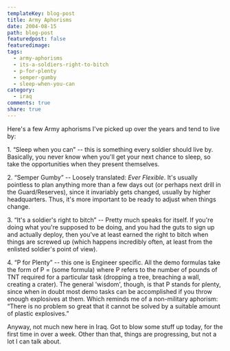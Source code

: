 ```yaml
---
templateKey: blog-post
title: Army Aphorisms
date: 2004-08-15
path: blog-post
featuredpost: false
featuredimage:
tags:
  - army-aphorisms
  - its-a-soldiers-right-to-bitch
  - p-for-plenty
  - semper-gumby
  - sleep-when-you-can
category:
  - iraq
comments: true
share: true
---
```


Here's a few Army aphorisms I've picked up over the years and tend to live by:

1\. “Sleep when you can” -- this is something every soldier should live by. Basically, you never know when you'll get your next chance to sleep, so take the opportunities when they present themselves.

2\. “Semper Gumby” -- Loosely translated: _Ever Flexible_. It's usually pointless to plan anything more than a few days out (or perhaps next drill in the Guard/Reserves), since it invariably gets changed, usually by higher headquarters. Thus, it's more important to be ready to adjust when things change.

3\. “It's a soldier's right to bitch” -- Pretty much speaks for itself. If you're doing what you're supposed to be doing, and you had the guts to sign up and actually deploy, then you've at least earned the right to bitch when things are screwed up (which happens incredibly often, at least from the enlisted soldier's point of view).

4\. “P for Plenty” -- this one is Engineer specific. All the demo formulas take the form of P = (some formula) where P refers to the number of pounds of TNT required for a particular task (dropping a tree, breaching a wall, creating a crater). The general 'wisdom', though, is that P stands for plenty, since when in doubt most demo tasks can be accomplished if you throw enough explosives at them. Which reminds me of a non-military aphorism: “There is no problem so great that it cannot be solved by a suitable amount of plastic explosives.”

Anyway, not much new here in Iraq. Got to blow some stuff up today, for the first time in over a week. Other than that, things are progressing, but not a lot I can talk about.
